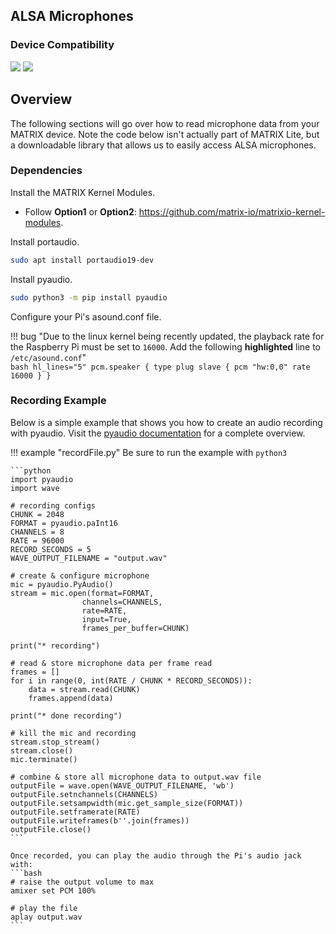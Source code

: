 <h2 style="padding-top:0">ALSA Microphones</h2>

### Device Compatibility
<img class="creator-compatibility-icon" src="../../../img/creator-icon.svg">
<img class="creator-compatibility-icon" src="../../../img/voice-icon.svg">

## Overview
The following sections will go over how to read microphone data from your MATRIX device. Note the code below isn't actually part of MATRIX Lite, but a downloadable library that allows us to easily access ALSA microphones.

### Dependencies
Install the MATRIX Kernel Modules.<br/>

- Follow **Option1** or **Option2**: <a href="https://github.com/matrix-io/matrixio-kernel-modules/blob/master/README.md#option-1-package-installation" target="_blank">https://github.com/matrix-io/matrixio-kernel-modules</a>.

Install portaudio.
```bash
sudo apt install portaudio19-dev 
```

Install pyaudio.
```bash
sudo python3 -m pip install pyaudio
```

Configure your Pi's asound.conf file.

!!! bug "Due to the linux kernel being recently updated, the playback rate for the Raspberry Pi must be set to `16000`. Add the following **highlighted** line to `/etc/asound.conf`"   
    ```bash hl_lines="5"
    pcm.speaker {
      type plug
      slave {
        pcm "hw:0,0"
        rate 16000
      }
    }
    ```

### Recording Example
Below is a simple example that shows you how to create an audio recording with pyaudio.
Visit the <a href="https://people.csail.mit.edu/hubert/pyaudio/docs/#id1" target="_blank">pyaudio documentation</a> for a complete overview.

!!! example "recordFile.py"
    Be sure to run the example with `python3`

    ```python
    import pyaudio
    import wave

    # recording configs
    CHUNK = 2048
    FORMAT = pyaudio.paInt16
    CHANNELS = 8
    RATE = 96000
    RECORD_SECONDS = 5
    WAVE_OUTPUT_FILENAME = "output.wav"

    # create & configure microphone
    mic = pyaudio.PyAudio()
    stream = mic.open(format=FORMAT,
                    channels=CHANNELS,
                    rate=RATE,
                    input=True,
                    frames_per_buffer=CHUNK)

    print("* recording")

    # read & store microphone data per frame read
    frames = []
    for i in range(0, int(RATE / CHUNK * RECORD_SECONDS)):
        data = stream.read(CHUNK)
        frames.append(data)

    print("* done recording")

    # kill the mic and recording
    stream.stop_stream()
    stream.close()
    mic.terminate()

    # combine & store all microphone data to output.wav file
    outputFile = wave.open(WAVE_OUTPUT_FILENAME, 'wb')
    outputFile.setnchannels(CHANNELS)
    outputFile.setsampwidth(mic.get_sample_size(FORMAT))
    outputFile.setframerate(RATE)
    outputFile.writeframes(b''.join(frames))
    outputFile.close()
    ```

    Once recorded, you can play the audio through the Pi's audio jack with:
    ```bash
    # raise the output volume to max
    amixer set PCM 100%
    
    # play the file
    aplay output.wav
    ```